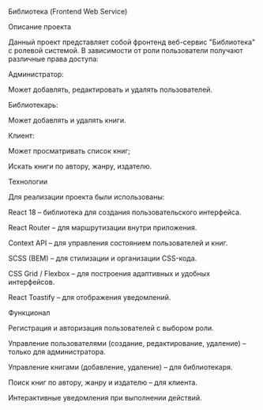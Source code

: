 Библиотека (Frontend Web Service)

Описание проекта

Данный проект представляет собой фронтенд веб-сервис "Библиотека" с ролевой системой. В зависимости от роли пользователи получают различные права доступа:

Администратор:

Может добавлять, редактировать и удалять пользователей.

Библиотекарь:

Может добавлять и удалять книги.

Клиент:

Может просматривать список книг;

Искать книги по автору, жанру, издателю.

Технологии

Для реализации проекта были использованы:

React 18 – библиотека для создания пользовательского интерфейса.

React Router – для маршрутизации внутри приложения.

Context API – для управления состоянием пользователей и книг.

SCSS (BEM) – для стилизации и организации CSS-кода.

CSS Grid / Flexbox – для построения адаптивных и удобных интерфейсов.

React Toastify – для отображения уведомлений.

Функционал

Регистрация и авторизация пользователей с выбором роли.

Управление пользователями (создание, редактирование, удаление) – только для администратора.

Управление книгами (добавление, удаление) – для библиотекаря.

Поиск книг по автору, жанру и издателю – для клиента.

Интерактивные уведомления при выполнении действий.
